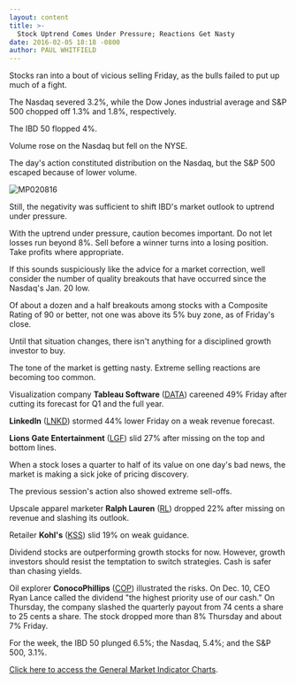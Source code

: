 ```yaml
---
layout: content
title: >-
  Stock Uptrend Comes Under Pressure; Reactions Get Nasty
date: 2016-02-05 18:18 -0800
author: PAUL WHITFIELD
---
```






Stocks ran into a bout of vicious selling Friday, as the bulls failed to put up much of a fight.


The Nasdaq severed 3.2%, while the Dow Jones industrial average and S&P 500 chopped off 1.3% and 1.8%, respectively.


The IBD 50 flopped 4%.


Volume rose on the Nasdaq but fell on the NYSE.


The day's action constituted distribution on the Nasdaq, but the S&P 500 escaped because of lower volume.


![MP020816](https://www.investors.com/wp-content/uploads/2016/02/MP020816-177x300.jpg)


Still, the negativity was sufficient to shift IBD's market outlook to uptrend under pressure.


With the uptrend under pressure, caution becomes important. Do not let losses run beyond 8%. Sell before a winner turns into a losing position. Take profits where appropriate.


If this sounds suspiciously like the advice for a market correction, well consider the number of quality breakouts that have occurred since the Nasdaq's Jan. 20 low.


Of about a dozen and a half breakouts among stocks with a Composite Rating of 90 or better, not one was above its 5% buy zone, as of Friday's close.


Until that situation changes, there isn't anything for a disciplined growth investor to buy.


The tone of the market is getting nasty. Extreme selling reactions are becoming too common.


Visualization company **Tableau Software** ([DATA](https://research.investors.com/quote.aspx?symbol=DATA)) careened 49% Friday after cutting its forecast for Q1 and the full year.


**LinkedIn** ([LNKD](https://research.investors.com/quote.aspx?symbol=LNKD)) stormed 44% lower Friday on a weak revenue forecast.


**Lions Gate Entertainment** ([LGF](https://research.investors.com/quote.aspx?symbol=LGF)) slid 27% after missing on the top and bottom lines.


When a stock loses a quarter to half of its value on one day's bad news, the market is making a sick joke of pricing discovery.


The previous session's action also showed extreme sell-offs.


Upscale apparel marketer **Ralph Lauren** ([RL](https://research.investors.com/quote.aspx?symbol=RL)) dropped 22% after missing on revenue and slashing its outlook.


Retailer **Kohl's** ([KSS](https://research.investors.com/quote.aspx?symbol=KSS)) slid 19% on weak guidance.


Dividend stocks are outperforming growth stocks for now. However, growth investors should resist the temptation to switch strategies. Cash is safer than chasing yields.


Oil explorer **ConocoPhillips** ([COP](https://research.investors.com/quote.aspx?symbol=COP)) illustrated the risks. On Dec. 10, CEO Ryan Lance called the dividend "the highest priority use of our cash." On Thursday, the company slashed the quarterly payout from 74 cents a share to 25 cents a share. The stock dropped more than 8% Thursday and about 7% Friday.


For the week, the IBD 50 plunged 6.5%; the Nasdaq, 5.4%; and the S&P 500, 3.1%.


[Click here to access the General Market Indicator Charts](https://www.investors.com/wp-content/uploads/2016/02/GMI_020816.pdf).




